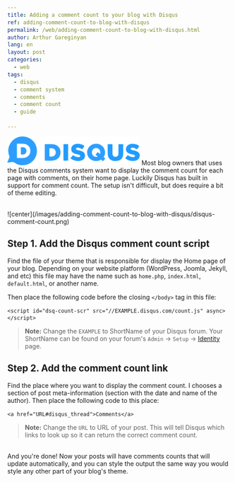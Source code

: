 ```yaml
---
title: Adding a comment count to your blog with Disqus
ref: adding-comment-count-to-blog-with-disqus
permalink: /web/adding-comment-count-to-blog-with-disqus.html
author: Arthur Gareginyan
lang: en
layout: post
categories:
  - web
tags:
  - disqus
  - comment system
  - comments
  - comment count
  - guide

---
```


![thumb](/images/thumbnail/disqus.png)
Most blog owners that uses the Disqus comments system want to display the comment count for each page with comments, on their home page. Luckily Disqus has built in support for comment count. The setup isn't difficult, but does require a bit of theme editing.

<br>
![center](/images/adding-comment-count-to-blog-with-disqus/disqus-comment-count.png)

## **Step 1.** Add the Disqus comment count script

Find the file of your theme that is responsible for display the Home page of your blog. Depending on your website platform (WordPress, Joomla, Jekyll, and etc) this file may have the name such as `home.php`, `index.html`, `default.html`, or another name.

Then place the following code before the closing `</body>` tag in this file:

```
<script id="dsq-count-scr" src="//EXAMPLE.disqus.com/count.js" async></script>
```

> **Note:** Change the `EXAMPLE` to ShortName of your Disqus forum. Your ShortName can be found on your forum's `Admin` → `Setup` → [Identity](http://disqus.com/admin/settings/) page.


## **Step 2.** Add the comment count link

Find the place where you want to display the comment count. I chooses a section of post meta-information (section with the date and name of the author). Then place the following code to this place:

```
<a href="URL#disqus_thread">Comments</a>
```

> **Note:** Change the `URL` to URL of your post. This will tell Disqus which links to look up so it can return the correct comment count.


<br>
And you're done! Now your posts will have comments counts that will update automatically, and you can style the output the same way you would style any other part of your blog's theme.

